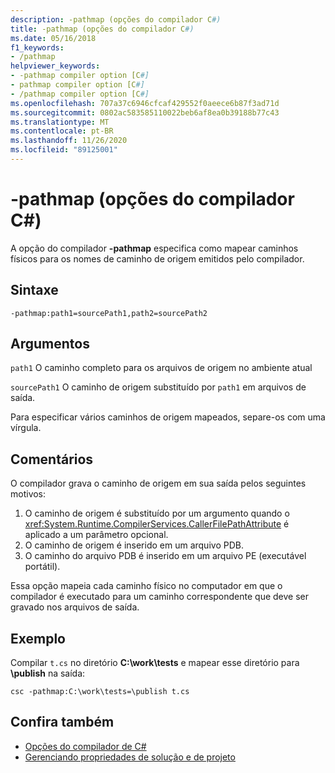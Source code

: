 ```yaml
---
description: -pathmap (opções do compilador C#)
title: -pathmap (opções do compilador C#)
ms.date: 05/16/2018
f1_keywords:
- /pathmap
helpviewer_keywords:
- -pathmap compiler option [C#]
- pathmap compiler option [C#]
- /pathmap compiler option [C#]
ms.openlocfilehash: 707a37c6946cfcaf429552f0aeece6b87f3ad71d
ms.sourcegitcommit: 0802ac583585110022beb6af8ea0b39188b77c43
ms.translationtype: MT
ms.contentlocale: pt-BR
ms.lasthandoff: 11/26/2020
ms.locfileid: "89125001"
---
```

# <a name="-pathmap-c-compiler-options"></a>-pathmap (opções do compilador C#)

A opção do compilador **-pathmap** especifica como mapear caminhos físicos para os nomes de caminho de origem emitidos pelo compilador.

## <a name="syntax"></a>Sintaxe

```console
-pathmap:path1=sourcePath1,path2=sourcePath2
```

## <a name="arguments"></a>Argumentos

 `path1` O caminho completo para os arquivos de origem no ambiente atual

 `sourcePath1` O caminho de origem substituído por `path1` em arquivos de saída.

Para especificar vários caminhos de origem mapeados, separe-os com uma vírgula.

## <a name="remarks"></a>Comentários

O compilador grava o caminho de origem em sua saída pelos seguintes motivos:

1. O caminho de origem é substituído por um argumento quando o <xref:System.Runtime.CompilerServices.CallerFilePathAttribute> é aplicado a um parâmetro opcional.
1. O caminho de origem é inserido em um arquivo PDB.
1. O caminho do arquivo PDB é inserido em um arquivo PE (executável portátil).

Essa opção mapeia cada caminho físico no computador em que o compilador é executado para um caminho correspondente que deve ser gravado nos arquivos de saída.

## <a name="example"></a>Exemplo

Compilar `t.cs` no diretório **C:\\work\\tests** e mapear esse diretório para **\publish** na saída:

```console
csc -pathmap:C:\work\tests=\publish t.cs
```

## <a name="see-also"></a>Confira também

- [Opções do compilador de C#](./index.md)
- [Gerenciando propriedades de solução e de projeto](/visualstudio/ide/managing-project-and-solution-properties)
